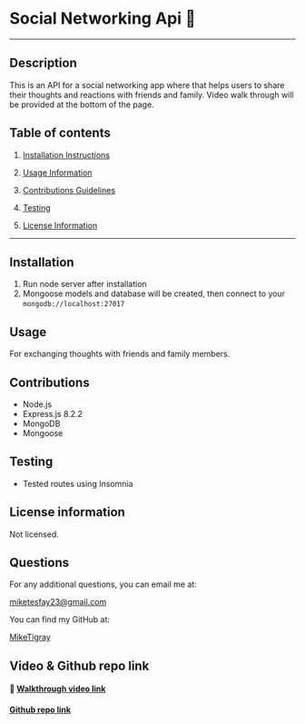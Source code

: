 # Social Networking Api 👭

---

## Description

This is an API for a social networking app where that helps users to share their thoughts and reactions with friends and family. Video walk through will be provided at the bottom of the page.

## Table of contents

1. [Installation Instructions](#installation)

2. [Usage Information](#usage)

3. [Contributions Guidelines](#contributions)

4. [Testing](#testing)

5. [License Information](#license)

---

## <a id="installation">Installation </a>

1. Run node server after installation
2. Mongoose models and database will be created, then connect to your `mongodb://localhost:27017`

## <a id="usage"> Usage </a>

For exchanging thoughts with friends and family members.

## <a id="contributions"> Contributions </a>

- Node.js
- Express.js 8.2.2
- MongoDB
- Mongoose

## <a id="testing">Testing</a>

- Tested routes using Insomnia

## <a id="license">License information</a>

Not licensed.

## <a id= "questions"> Questions </a>

For any additional questions, you can email me at:

[miketesfay23@gmail.com](https://miketesfay23@gmail.com)

You can find my GitHub at:

[MikeTigray](https://MikeTigray@github.com)

## Video & Github repo link

#### 🎥 [Walkthrough video link](https://youtu.be/SnyJNNu5UZo)

#### [Github repo link](https://github.com/MikeTigray/social-networking-app-api)
